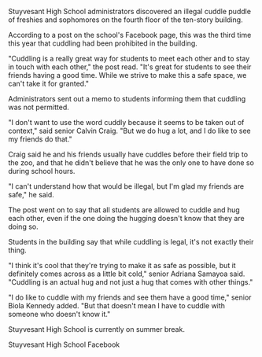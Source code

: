 Stuyvesant High School administrators discovered an illegal cuddle puddle of freshies and sophomores on the fourth floor of the ten-story building.

According to a post on the school's Facebook page, this was the third time this year that cuddling had been prohibited in the building.

"Cuddling is a really great way for students to meet each other and to stay in touch with each other," the post read. "It's great for students to see their friends having a good time. While we strive to make this a safe space, we can't take it for granted."

Administrators sent out a memo to students informing them that cuddling was not permitted.

"I don't want to use the word cuddly because it seems to be taken out of context," said senior Calvin Craig. "But we do hug a lot, and I do like to see my friends do that."

Craig said he and his friends usually have cuddles before their field trip to the zoo, and that he didn't believe that he was the only one to have done so during school hours.

"I can't understand how that would be illegal, but I'm glad my friends are safe," he said.

The post went on to say that all students are allowed to cuddle and hug each other, even if the one doing the hugging doesn't know that they are doing so.

Students in the building say that while cuddling is legal, it's not exactly their thing.

"I think it's cool that they're trying to make it as safe as possible, but it definitely comes across as a little bit cold," senior Adriana Samayoa said. "Cuddling is an actual hug and not just a hug that comes with other things."

"I do like to cuddle with my friends and see them have a good time," senior Biola Kennedy added. "But that doesn't mean I have to cuddle with someone who doesn't know it."

Stuyvesant High School is currently on summer break.

Stuyvesant High School Facebook
